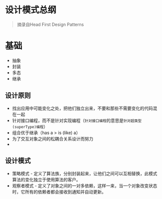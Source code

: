 
# 设计模式总纲

> 摘录自Head First Design Patterns

# 基础

* 抽象
* 封装
* 多态
* 继承


## 设计原则

* 找出应用中可能变化之处，把他们独立出来，不要和那些不需要变化的代码混在一起
* 针对接口编程，而不是针对实现编程（`针对接口编程`的意思是`针对超类型(superType)编程`）
* 组合优于继承（has a > is (like) a）
* 为了交互对象之间的松耦合关系设计而努力
*  


## 设计模式

* 策略模式 - 定义了算法族，分别封装起来，让他们之间可以互相替换，此模式算法的变化独立于使用算法的客户。
* 观察者模式 - 定义了对象之间的一对多依赖，这样一来，当一个对象改变状态时，它所有的依赖者都会接收到通知并自动更新。

